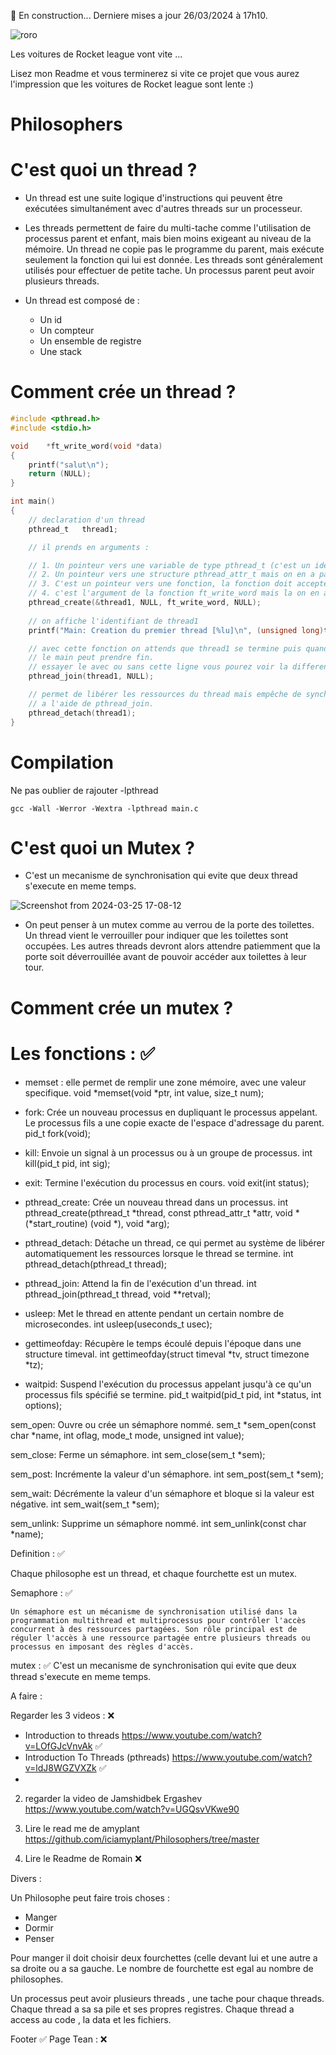 🚧 En construction... Derniere mises a jour 26/03/2024 à 17h10.



![roro](https://github.com/Teddyburgonde/Philosophers/assets/93845046/4dfa0811-9aca-46a9-8900-45aab9c0fe5f)

Les voitures de Rocket league vont vite ... 

Lisez mon Readme et vous terminerez si vite ce projet que vous aurez l'impression que les voitures de Rocket league sont lente :)

# Philosophers

# C'est quoi un thread ? 

- Un thread est une suite logique d'instructions qui peuvent être exécutées simultanément avec d'autres threads sur un processeur.
- Les threads permettent de faire du multi-tache comme l'utilisation de processus parent et enfant, mais bien moins exigeant au niveau de la mémoire. Un thread ne copie pas le programme du parent, mais exécute seulement la fonction qui lui est donnée. Les threads sont généralement utilisés pour effectuer de petite tache. Un processus parent peut avoir plusieurs threads.

- Un thread est composé de :
  
  	- Un id
	- Un compteur
	- Un ensemble de registre
 	- Une stack 

# Comment crée un thread ?

```C
#include <pthread.h>
#include <stdio.h>

void	*ft_write_word(void *data)
{
	printf("salut\n");
	return (NULL);
}

int	main()
{	
	// declaration d'un thread
	pthread_t	thread1;

	// il prends en arguments :

	// 1. Un pointeur vers une variable de type pthread_t (c'est un identifiant)
	// 2. Un pointeur vers une structure pthread_attr_t mais on en a pas donc on met NULL 
	// 3. C'est un pointeur vers une fonction, la fonction doit accepter un argument de type void*
	// 4. c'est l'argument de la fonction ft_write_word mais la on en a pas donc on met NULL
	pthread_create(&thread1, NULL, ft_write_word, NULL);
	
	// on affiche l'identifiant de thread1
	printf("Main: Creation du premier thread [%lu]\n", (unsigned long)thread1);

	// avec cette fonction on attends que thread1 se termine puis quand il est terminer
	// le main peut prendre fin.
	// essayer le avec ou sans cette ligne vous pourez voir la difference.
	pthread_join(thread1, NULL);

	// permet de libérer les ressources du thread mais empêche de synchroniser plusieurs thrads
	// a l'aide de pthread_join.
	pthread_detach(thread1);
}
```
# Compilation 
Ne pas oublier de rajouter -lpthread 
```
gcc -Wall -Werror -Wextra -lpthread main.c
```
# C'est quoi un Mutex ? 

- C'est un mecanisme de synchronisation qui evite que deux thread s'execute en meme temps.

![Screenshot from 2024-03-25 17-08-12](https://github.com/Teddyburgonde/Philosophers/assets/93845046/8415d620-a47f-467a-a5d3-0b80702586fd)

- On peut penser à un mutex comme au verrou de la porte des toilettes. Un thread vient le verrouiller pour indiquer que les toilettes sont occupées. Les autres threads devront alors attendre patiemment que la porte soit déverrouillée avant de pouvoir accéder aux toilettes à leur tour.

# Comment crée un mutex ?































# Les fonctions : ✅

- memset : elle permet de remplir une zone mémoire, avec une valeur specifique.
void *memset(void *ptr, int value, size_t num);


- fork: Crée un nouveau processus en dupliquant le processus appelant. Le processus fils a une copie exacte de l'espace d'adressage du parent.
pid_t fork(void);


- kill: Envoie un signal à un processus ou à un groupe de processus.
int kill(pid_t pid, int sig);


- exit: Termine l'exécution du processus en cours.
void exit(int status);


- pthread_create: Crée un nouveau thread dans un processus.
int pthread_create(pthread_t *thread, const pthread_attr_t *attr, void *(*start_routine) (void *), void *arg);


- pthread_detach: Détache un thread, ce qui permet au système de libérer automatiquement les ressources lorsque le thread se termine.
int pthread_detach(pthread_t thread);


- pthread_join: Attend la fin de l'exécution d'un thread.
int pthread_join(pthread_t thread, void **retval);


- usleep: Met le thread en attente pendant un certain nombre de microsecondes.
int usleep(useconds_t usec);


- gettimeofday: Récupère le temps écoulé depuis l'époque dans une structure timeval.
int gettimeofday(struct timeval *tv, struct timezone *tz);


- waitpid: Suspend l'exécution du processus appelant jusqu'à ce qu'un processus fils spécifié se termine.
pid_t waitpid(pid_t pid, int *status, int options);


sem_open: Ouvre ou crée un sémaphore nommé.
sem_t *sem_open(const char *name, int oflag, mode_t mode, unsigned int value);


sem_close: Ferme un sémaphore.
int sem_close(sem_t *sem);


sem_post: Incrémente la valeur d'un sémaphore.
int sem_post(sem_t *sem);


sem_wait: Décrémente la valeur d'un sémaphore et bloque si la valeur est négative.
int sem_wait(sem_t *sem);


sem_unlink: Supprime un sémaphore nommé.
int sem_unlink(const char *name);


Definition : ✅

Chaque philosophe est un thread, et chaque fourchette est un mutex.



Semaphore : ✅    

	Un sémaphore est un mécanisme de synchronisation utilisé dans la programmation multithread et multiprocessus pour contrôler l'accès concurrent à des ressources partagées. Son rôle principal est de réguler l'accès à une ressource partagée entre plusieurs threads ou processus en imposant des règles d'accès.    

mutex : ✅
	C'est un mecanisme de synchronisation qui evite que deux thread s'execute en meme temps.

	
A faire : 


Regarder les 3 videos : ❌
  - Introduction to threads https://www.youtube.com/watch?v=LOfGJcVnvAk ✅
  - Introduction To Threads (pthreads) https://www.youtube.com/watch?v=ldJ8WGZVXZk ✅
  - 

2. regarder la video de Jamshidbek Ergashev
https://www.youtube.com/watch?v=UGQsvVKwe90

3. Lire le read me de amyplant  
https://github.com/iciamyplant/Philosophers/tree/master 

4. Lire le Readme de Romain ❌



Divers : 

Un Philosophe peut faire trois choses :  
  - Manger
  - Dormir
  - Penser

Pour manger il doit choisir deux fourchettes (celle devant lui et une autre a sa droite ou a sa gauche.
Le nombre de fourchette est egal au nombre de philosophes.


Un processus peut avoir plusieurs threads , une tache pour chaque threads.
Chaque thread a sa sa pile et ses propres registres.
Chaque thread a access au code , la data et les fichiers. 


Footer ✅
Page Tean : ❌
